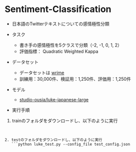 # Sentiment-Classification
- 日本語のTwitterテキストについての感情極性分類
* タスク
  * 書き手の感情極性を5クラスで分類（-2, -1, 0, 1, 2）
  * 評価指標： Quadratic Weighted Kappa

* データセット
  * データセットは [wrime](https://github.com/ids-cv/wrime)
  * 訓練用：30,000件、検証用：1,250件、評価用：1,250件

* モデル
  * [studio-ousia/luke-japanese-large](https://huggingface.co/studio-ousia/luke-japanese-large)

- 実行手順
1. trainのフォルダをダウンロードし、以下のように実行
   ```python luke_train.py --config_file train_config.json
```

2. testのフォルダをダウンロードし、以下のように実行
   ```python luke_test.py --config_file test_config.json
```

